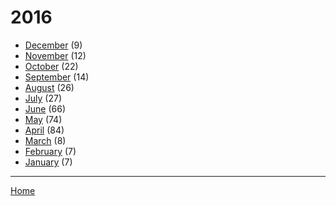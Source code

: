 # 2016

  * [December](./2016-12.md) (9)
  * [November](./2016-11.md) (12)
  * [October](./2016-10.md) (22)
  * [September](./2016-09.md) (14)
  * [August](./2016-08.md) (26)
  * [July](./2016-07.md) (27)
  * [June](./2016-06.md) (66)
  * [May](./2016-05.md) (74)
  * [April](./2016-04.md) (84)
  * [March](./2016-03.md) (8)
  * [February](./2016-02.md) (7)
  * [January](./2016-01.md) (7)

----

[Home](../)
